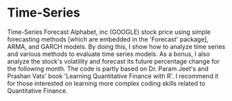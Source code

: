 # Time-Series
Time-Series Forecast Alphabet, inc (GOOGLE) stock price using simple forecasting methods [which are embedded in the 'Forecast' package], ARMA, and GARCH models. By doing this, I show how to analyze time series and various methods to evaluate time series models. As a bonus, I also analyze the stock's volatility and forecast its future percentage change for the following month.  The code is partly based on Dr. Param Jeet's and Prashan Vats' book 'Learning Quantitative Finance with R'. I recommend it for those interested on learning more complex coding skills related to Quantitative Finance. 
